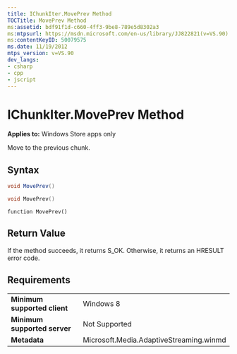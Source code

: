 ```yaml
---
title: IChunkIter.MovePrev Method
TOCTitle: MovePrev Method
ms:assetid: bdf91f1d-c660-4ff3-9be8-789e5d8302a3
ms:mtpsurl: https://msdn.microsoft.com/en-us/library/JJ822821(v=VS.90)
ms:contentKeyID: 50079575
ms.date: 11/19/2012
mtps_version: v=VS.90
dev_langs:
- csharp
- cpp
- jscript
---
```


# IChunkIter.MovePrev Method

**Applies to:** Windows Store apps only

Move to the previous chunk.

## Syntax

```csharp
void MovePrev()
```

```cpp
void MovePrev()
```

```jscript
function MovePrev()
```

## Return Value

If the method succeeds, it returns S\_OK. Otherwise, it returns an HRESULT error code.

## Requirements

|||
|--- |--- |
|**Minimum supported client**|Windows 8|
|**Minimum supported server**|Not Supported|
|**Metadata**|Microsoft.Media.AdaptiveStreaming.winmd|

